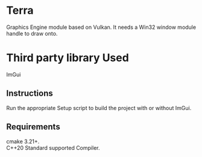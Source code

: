 # Terra
Graphics Engine module based on Vulkan. It needs a Win32 window module handle to draw onto.

# Third party library Used
ImGui

## Instructions
Run the appropriate Setup script to build the project with or without ImGui.

## Requirements
cmake 3.21+.\
C++20 Standard supported Compiler.
